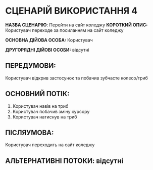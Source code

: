 # СЦЕНАРІЙ ВИКОРИСТАННЯ 4

**НАЗВА СЦЕНАРІЮ**: Перейти на сайт коледжу
**КОРОТКИЙ ОПИС:** Користувач переходе за посиланням на сайт коледжу

**ОСНОВНА ДІЙОВА ОСОБА:** Користувач

**ДРУГОРЯДНІ ДІЙОВІ ОСОБИ:** відсутні

## ПЕРЕДУМОВИ:

Користувач відкрив застосунок та побачив зубчасте колесо/триб

## ОСНОВНИЙ ПОТІК:
1.	Користувач навів на триб
2.	Користувач побачив зміну курсору
3.	Користувач натиснув на триб

## ПІСЛЯУМОВА:

Користувач переходить на сайт коледжу

## АЛЬТЕРНАТИВНІ ПОТОКИ: відсутні
